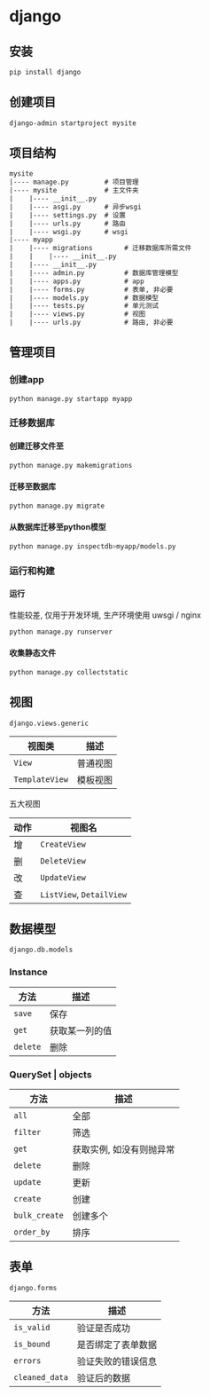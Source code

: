 # django

## 安装

```bash
pip install django
```

## 创建项目

```bash
django-admin startproject mysite
```

## 项目结构

```txt
mysite
|---- manage.py         # 项目管理
|---- mysite            # 主文件夹
|    |---- __init__.py
|    |---- asgi.py      # 异步wsgi
|    |---- settings.py  # 设置
|    |---- urls.py      # 路由
|    |---- wsgi.py      # wsgi
|---- myapp
|    |---- migrations        # 迁移数据库所需文件
|    |    |---- __init__.py
|    |---- __init__.py
|    |---- admin.py          # 数据库管理模型
|    |---- apps.py           # app
|    |---- forms.py          # 表单, 非必要
|    |---- models.py         # 数据模型
|    |---- tests.py          # 单元测试
|    |---- views.py          # 视图
|    |---- urls.py           # 路由, 非必要
```

## 管理项目

### 创建app

```bash
python manage.py startapp myapp
```

### 迁移数据库

#### 创建迁移文件至

```bash
python manage.py makemigrations
```

#### 迁移至数据库

```bash
python manage.py migrate
```

#### 从数据库迁移至python模型

```bash
python manage.py inspectdb>myapp/models.py
```

### 运行和构建

#### 运行

性能较差, 仅用于开发环境, 生产环境使用 uwsgi / nginx

```bash
python manage.py runserver
```

#### 收集静态文件

```bash
python manage.py collectstatic
```

## 视图

`django.views.generic`

| 视图类 | 描述 |
| --- | --- |
| `View` | 普通视图 |
| `TemplateView` | 模板视图 |

五大视图

| 动作 | 视图名 |
| --- | --- |
| 增 | `CreateView` |
| 删 | `DeleteView` |
| 改 | `UpdateView` |
| 查 | `ListView`, `DetailView` |

## 数据模型

`django.db.models`

### Instance

| 方法 | 描述 |
| --- | --- |
| `save` | 保存 |
| `get` | 获取某一列的值 |
| `delete` | 删除 |

### QuerySet | objects

| 方法 | 描述 |
| --- | --- |
| `all` | 全部 |
| `filter` | 筛选 |
| `get` | 获取实例, 如没有则抛异常 |
| `delete` | 删除 |
| `update` | 更新 |
| `create` | 创建 |
| `bulk_create` | 创建多个 |
| `order_by` | 排序 |

## 表单

`django.forms`

| 方法 | 描述 |
| --- | --- |
| `is_valid` | 验证是否成功 |
| `is_bound` | 是否绑定了表单数据 |
| `errors` | 验证失败的错误信息 |
| `cleaned_data` | 验证后的数据 |
